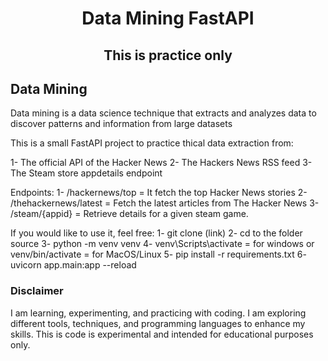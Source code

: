 <h1 align="center"><b>Data Mining FastAPI</b></h1>
<h2 align="center"><b>This is practice only</b></h2>

## Data Mining
Data mining is a data science technique that extracts and analyzes data to discover patterns and information from large datasets

This is a small FastAPI project to practice thical data extraction from:

1- The official API of the Hacker News
2- The Hackers News RSS feed
3- The Steam store appdetails endpoint

Endpoints:
1- /hackernews/top = It fetch the top Hacker News stories
2- /thehackernews/latest = Fetch the latest articles from The Hacker News
3- /steam/{appid} = Retrieve details for a given steam game. 

If you would like to use it, feel free:
1- git clone (link)
2- cd to the folder source 
3- python -m venv venv
4- venv\Scripts\activate = for windows or venv/bin/activate = for MacOS/Linux
5- pip install -r requirements.txt
6- uvicorn app.main:app --reload

### Disclaimer

I am learning, experimenting, and practicing with coding. I am exploring different tools, techniques, and programming languages to enhance my skills. This is code is experimental and intended for educational purposes only.